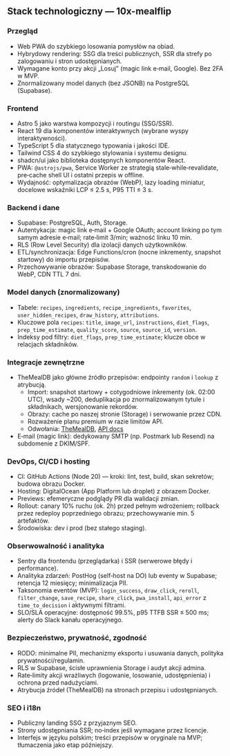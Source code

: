 ## Stack technologiczny — 10x-mealflip

### Przegląd
- Web PWA do szybkiego losowania pomysłów na obiad.
- Hybrydowy rendering: SSG dla treści publicznych, SSR dla strefy po zalogowaniu i stron udostępnianych.
- Wymagane konto przy akcji „Losuj” (magic link e‑mail, Google). Bez 2FA w MVP.
- Znormalizowany model danych (bez JSONB) na PostgreSQL (Supabase).

### Frontend
- Astro 5 jako warstwa kompozycji i routingu (SSG/SSR).
- React 19 dla komponentów interaktywnych (wybrane wyspy interaktywności).
- TypeScript 5 dla statycznego typowania i jakości IDE.
- Tailwind CSS 4 do szybkiego stylowania i systemu designu.
- shadcn/ui jako biblioteka dostępnych komponentów React.
- PWA: `@astrojs/pwa`, Service Worker ze strategią stale‑while‑revalidate, pre‑cache shell UI i ostatni przepis w offline.
- Wydajność: optymalizacja obrazów (WebP), lazy loading miniatur, docelowe wskaźniki LCP ≤ 2.5 s, P95 TTI ≤ 3 s.

### Backend i dane
- Supabase: PostgreSQL, Auth, Storage.
- Autentykacja: magic link e‑mail + Google OAuth; account linking po tym samym adresie e‑mail; rate‑limit 3/min; ważność linku 10 min.
- RLS (Row Level Security) dla izolacji danych użytkowników.
- ETL/synchronizacja: Edge Functions/cron (nocne inkrementy, snapshot startowy) do importu przepisów.
- Przechowywanie obrazów: Supabase Storage, transkodowanie do WebP, CDN TTL 7 dni.

### Model danych (znormalizowany)
- Tabele: `recipes`, `ingredients`, `recipe_ingredients`, `favorites`, `user_hidden_recipes`, `draw_history`, `attributions`.
- Kluczowe pola `recipes`: `title`, `image_url`, `instructions`, `diet_flags`, `prep_time_estimate`, `quality_score`, `source`, `source_id`, `version`.
- Indeksy pod filtry: `diet_flags`, `prep_time_estimate`; klucze obce w relacjach składników.

### Integracje zewnętrzne
- TheMealDB jako główne źródło przepisów: endpointy `random` i `lookup` z atrybucją.
  - Import: snapshot startowy + cotygodniowe inkrementy (ok. 02:00 UTC), wsady ~200, deduplikacja po znormalizowanym tytule i składnikach, wersjonowanie rekordów.
  - Obrazy: cache po naszej stronie (Storage) i serwowanie przez CDN.
  - Rozważenie planu premium w razie limitów API.
  - Odwołania: [TheMealDB](https://www.themealdb.com/), [API docs](https://www.themealdb.com/api.php)
- E‑mail (magic link): dedykowany SMTP (np. Postmark lub Resend) na subdomenie z DKIM/SPF.

### DevOps, CI/CD i hosting
- CI: GitHub Actions (Node 20) — kroki: lint, test, build, skan sekretów; budowa obrazu Docker.
- Hosting: DigitalOcean (App Platform lub droplet) z obrazem Docker.
- Previews: efemeryczne podglądy PR dla walidacji zmian.
- Rollout: canary 10% ruchu (ok. 2h) przed pełnym wdrożeniem; rollback przez redeploy poprzedniego obrazu; przechowywanie min. 5 artefaktów.
- Środowiska: dev i prod (bez stałego staging).

### Obserwowalność i analityka
- Sentry dla frontendu (przeglądarka) i SSR (serwerowe błędy i performance).
- Analityka zdarzeń: PostHog (self‑host na DO) lub eventy w Supabase; retencja 12 miesięcy; minimalizacja PII.
- Taksonomia eventów (MVP): `login_success`, `draw_click`, `reroll`, `filter_change`, `save_recipe`, `share_click`, `pwa_install`, `api_error` z `time_to_decision` i aktywnymi filtrami.
- SLO/SLA operacyjne: dostępność 99.5%, p95 TTFB SSR ≤ 500 ms; alerty do Slack kanału operacyjnego.

### Bezpieczeństwo, prywatność, zgodność
- RODO: minimalne PII, mechanizmy eksportu i usuwania danych, polityka prywatności/regulamin.
- RLS w Supabase, ścisłe uprawnienia Storage i audyt akcji admina.
- Rate‑limity akcji wrażliwych (logowanie, losowanie, udostępnienia) i ochrona przed nadużyciami.
- Atrybucja źródeł (TheMealDB) na stronach przepisu i udostępnianych.

### SEO i i18n
- Publiczny landing SSG z przyjaznym SEO.
- Strony udostępniania SSR; no‑index jeśli wymagane przez licencje.
- Interfejs w języku polskim; treści przepisów w oryginale na MVP; tłumaczenia jako etap późniejszy.


